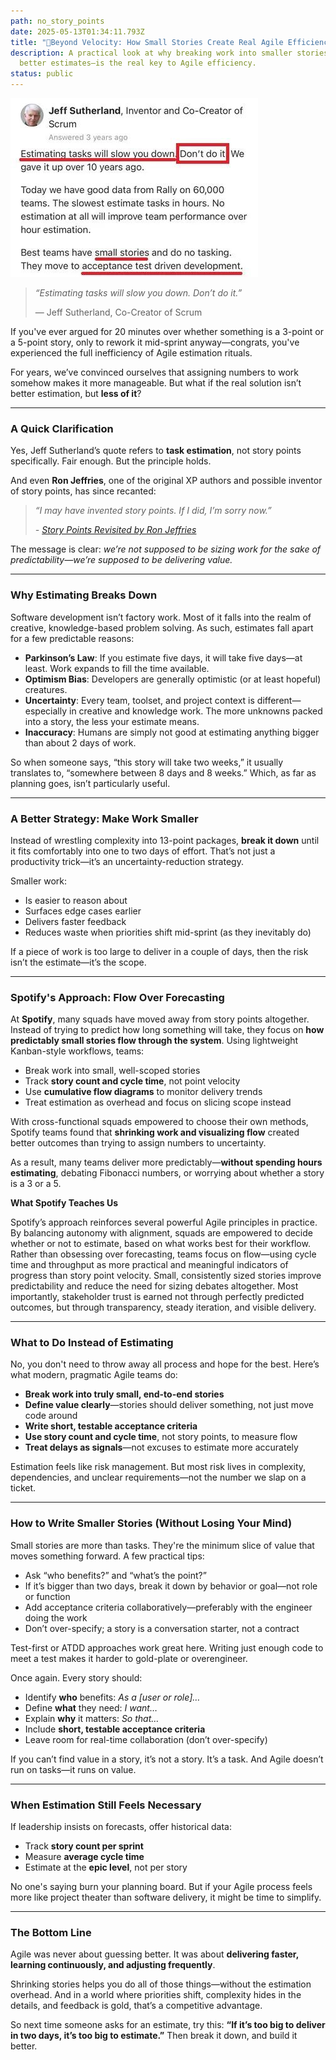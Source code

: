```yaml
---
path: no_story_points
date: 2025-05-13T01:34:11.793Z
title: "🧩Beyond Velocity: How Small Stories Create Real Agile Efficiency"
description: A practical look at why breaking work into smaller stories—not
  better estimates—is the real key to Agile efficiency.
status: public
---
```

![](../assets/1707961367939.jpg)

> *“Estimating tasks will slow you down. Don’t do it.”*
>
> — Jeff Sutherland, Co-Creator of Scrum

If you've ever argued for 20 minutes over whether something is a 3-point or a 5-point story, only to rework it mid-sprint anyway—congrats, you've experienced the full inefficiency of Agile estimation rituals.

For years, we’ve convinced ourselves that assigning numbers to work somehow makes it more manageable. But what if the real solution isn’t better estimation, but **less of it**?

- - -

### A Quick Clarification

Yes, Jeff Sutherland’s quote refers to **task estimation**, not story points specifically. Fair enough. But the principle holds.

And even **Ron Jeffries**, one of the original XP authors and possible inventor of story points, has since recanted:

> *“I may have invented story points. If I did, I’m sorry now.”*
>
> *\-﻿ [Story Points Revisited by Ron Jeffries](https://ronjeffries.com/articles/019-01ff/story-points/Index.html)*

The message is clear: *we’re not supposed to be sizing work for the sake of predictability—we’re supposed to be delivering value.*

- - -

### Why Estimating Breaks Down

Software development isn’t factory work. Most of it falls into the realm of creative, knowledge-based problem solving. As such, estimates fall apart for a few predictable reasons:

* **Parkinson’s Law**: If you estimate five days, it will take five days—at least. Work expands to fill the time available.
* **Optimism Bias**: Developers are generally optimistic (or at least hopeful) creatures.
* **Uncertainty**: Every team, toolset, and project context is different—especially in creative and knowledge work. The more unknowns packed into a story, the less your estimate means.
* **Inaccuracy**: Humans are simply not good at estimating anything bigger than about 2 days of work.

So when someone says, “this story will take two weeks,” it usually translates to, “somewhere between 8 days and 8 weeks.” Which, as far as planning goes, isn’t particularly useful.

- - -

### A Better Strategy: Make Work Smaller

Instead of wrestling complexity into 13-point packages, **break it down** until it fits comfortably into one to two days of effort. That’s not just a productivity trick—it’s an uncertainty-reduction strategy.

Smaller work:

* Is easier to reason about
* Surfaces edge cases earlier
* Delivers faster feedback
* Reduces waste when priorities shift mid-sprint (as they inevitably do)

If a piece of work is too large to deliver in a couple of days, then the risk isn’t the estimate—it’s the scope.

- - -

### Spotify's Approach: Flow Over Forecasting

At **Spotify**, many squads have moved away from story points altogether. Instead of trying to predict how long something will take, they focus on **how predictably small stories flow through the system**. Using lightweight Kanban-style workflows, teams:

* Break work into small, well-scoped stories
* Track **story count and cycle time**, not point velocity
* Use **cumulative flow diagrams** to monitor delivery trends
* Treat estimation as overhead and focus on slicing scope instead

With cross-functional squads empowered to choose their own methods, Spotify teams found that **shrinking work and visualizing flow** created better outcomes than trying to assign numbers to uncertainty.

As a result, many teams deliver more predictably—**without spending hours estimating**, debating Fibonacci numbers, or worrying about whether a story is a 3 or a 5.

**What Spotify Teaches Us**

Spotify’s approach reinforces several powerful Agile principles in practice. By balancing autonomy with alignment, squads are empowered to decide whether or not to estimate, based on what works best for their workflow. Rather than obsessing over forecasting, teams focus on flow—using cycle time and throughput as more practical and meaningful indicators of progress than story point velocity. Small, consistently sized stories improve predictability and reduce the need for sizing debates altogether. Most importantly, stakeholder trust is earned not through perfectly predicted outcomes, but through transparency, steady iteration, and visible delivery.

- - -

### What to Do Instead of Estimating

No, you don't need to throw away all process and hope for the best. Here’s what modern, pragmatic Agile teams do:

* **Break work into truly small, end-to-end stories**
* **Define value clearly**—stories should deliver something, not just move code around
* **Write short, testable acceptance criteria**
* **Use story count and cycle time**, not story points, to measure flow
* **Treat delays as signals**—not excuses to estimate more accurately

Estimation feels like risk management. But most risk lives in complexity, dependencies, and unclear requirements—not the number we slap on a ticket.

- - -

### How to Write Smaller Stories (Without Losing Your Mind)

Small stories are more than tasks. They're the minimum slice of value that moves something forward. A few practical tips:

* Ask “who benefits?” and “what’s the point?”
* If it’s bigger than two days, break it down by behavior or goal—not role or function
* Add acceptance criteria collaboratively—preferably with the engineer doing the work
* Don’t over-specify; a story is a conversation starter, not a contract

Test-first or ATDD approaches work great here. Writing just enough code to meet a test makes it harder to gold-plate or overengineer.

Once again. Every story should:

* Identify **who** benefits: *As a \[user or role]…*
* Define **what** they need: *I want…*
* Explain **why** it matters: *So that…*
* Include **short, testable acceptance criteria**
* Leave room for real-time collaboration (don’t over-specify)

If you can’t find value in a story, it’s not a story. It’s a task. And Agile doesn’t run on tasks—it runs on value.

- - -

### When Estimation Still Feels Necessary

If leadership insists on forecasts, offer historical data:

* Track **story count per sprint**
* Measure **average cycle time**
* Estimate at the **epic level**, not per story

No one's saying burn your planning board. But if your Agile process feels more like project theater than software delivery, it might be time to simplify.

- - -

### The Bottom Line

Agile was never about guessing better. It was about **delivering faster, learning continuously, and adjusting frequently**.

Shrinking stories helps you do all of those things—without the estimation overhead. And in a world where priorities shift, complexity hides in the details, and feedback is gold, that’s a competitive advantage.

So next time someone asks for an estimate, try this:
**“If it’s too big to deliver in two days, it’s too big to estimate.”**
Then break it down, and build it better.